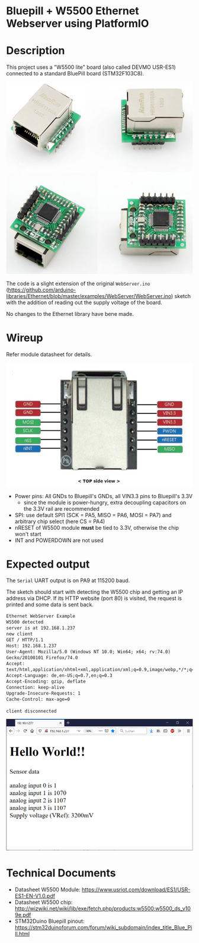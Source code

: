 # Bluepill + W5500 Ethernet Webserver using PlatformIO 

# Description 

This project uses a "W5500 lite" board (also called DEVMO USR-ES1) connected to a standard BluePill board (STM32F103C8).

![W5500 Module](w5500_modules.png)

The code is a slight extension of the original `WebServer.ino` (https://github.com/arduino-libraries/Ethernet/blob/master/examples/WebServer/WebServer.ino) sketch with the addition of reading out the supply voltage of the board. 

No changes to the Ethernet library have bene made.

# Wireup

Refer module datasheet for details. 

![Pinout](pinout.png)

* Power pins: All GNDs to Bluepill's GNDs, all VIN3.3 pins to Bluepill's 3.3V 
	* since the module is power-hungry, extra decoupling capacitors on the 3.3V rail are recommended
* SPI: use default SPI1 (SCK = PA5, MISO = PA6, MOSI = PA7) and arbitrary chip select (here CS = PA4)
* nRESET of W5500 module **must** be tied to 3.3V, otherwise the chip won't start
* INT and POWERDOWN are not used

# Expected output

The `Serial` UART output is on PA9 at 115200 baud. 

The sketch should start with detecting the W5500 chip and getting an IP address via DHCP. If its HTTP website (port 80) is visited, the request is printed and some data is sent back.

```
Ethernet WebServer Example
W5500 detected
server is at 192.168.1.237
new client
GET / HTTP/1.1
Host: 192.168.1.237
User-Agent: Mozilla/5.0 (Windows NT 10.0; Win64; x64; rv:74.0) Gecko/20100101 Firefox/74.0
Accept: text/html,application/xhtml+xml,application/xml;q=0.9,image/webp,*/*;q=0.8
Accept-Language: de,en-US;q=0.7,en;q=0.3
Accept-Encoding: gzip, deflate
Connection: keep-alive
Upgrade-Insecure-Requests: 1
Cache-Control: max-age=0

client disconnected
```

![Webpage in Firefox](webpage.png)

# Technical Documents 

* Datasheet W5500 Module: https://www.usriot.com/download/ES1/USR-ES1-EN-V1.0.pdf
* Datasheet W5500 chip: http://wizwiki.net/wiki/lib/exe/fetch.php/products:w5500:w5500_ds_v109e.pdf
* STM32Duino Bluepill pinout: https://stm32duinoforum.com/forum/wiki_subdomain/index_title_Blue_Pill.html